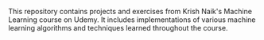 This repository contains projects and exercises from Krish Naik's Machine Learning course on Udemy. It includes implementations of various machine learning algorithms and techniques learned throughout the course.

